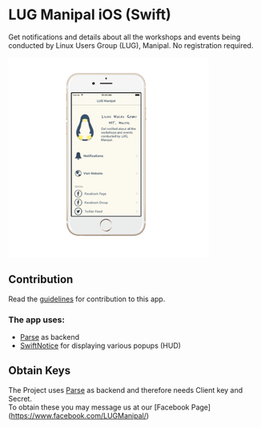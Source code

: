 # LUG Manipal iOS (Swift)

Get notifications and details about all the workshops and events being conducted by Linux Users Group (LUG), Manipal. No registration required.

<img src="/Images/MainScreenSnap.png" width="400"/>

## Contribution
Read the [guidelines](https://github.com/LUGM/LUGMNotifier/blob/dev/CONTRIBUTION.md) for contribution to this app.

### The app uses:
* [Parse](http://www.parse.com) as backend
* [SwiftNotice](https://github.com/johnlui/SwiftNotice) for displaying various popups (HUD) 

## Obtain Keys

The Project uses [Parse](http://www.parse.com) as backend and therefore needs Client key and Secret.  
To obtain these you may message us at our [Facebook Page] (https://www.facebook.com/LUGManipal/)

